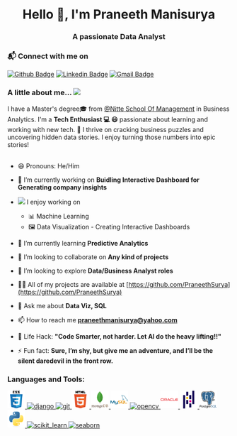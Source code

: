 <h1 align="center">Hello 👋, I'm Praneeth Manisurya</h1>                                                   
<h3 align="center">A passionate Data Analyst</h3>

### 📬 Connect with me on
[![Github Badge](http://img.shields.io/badge/-Github-black?style=flat-square&logo=github&link=https://github.com/Defcon27/)](https://github.com/PraneethSurya) 
[![Linkedin Badge](https://img.shields.io/badge/-LinkedIn-blue?style=flat-square&logo=Linkedin&logoColor=white&link=https://www.linkedin.com/in/hemanthkollipara/)](https://www.linkedin.com/in/praneeth-surya/)
[![Gmail Badge](https://img.shields.io/badge/-Gmail-d14836?style=flat-square&logo=Gmail&logoColor=white&link=mailto:defcon.sentinal95@gmail.com)](mailto:praneethmanisurya@yahoo.com)

### A little about me...  <img src="https://media.giphy.com/media/VgCDAzcKvsR6OM0uWg/giphy.gif" width="50"> 
I have a Master's degree🎓 from [@Nitte School Of Management](https://www.odu.edu/) in Business Analytics. I'm a **Tech Enthusiast 💻 😃** passionate about learning and working with new tech. 🚀 I thrive on cracking business puzzles and uncovering hidden data stories. I enjoy turning those numbers into epic stories! <br/><br/>


- 😄 Pronouns: He/Him
- 🔭 I’m currently working on **Buidling Interactive Dashboard for Generating company insights**
- <img src="https://media.giphy.com/media/WUlplcMpOCEmTGBtBW/giphy.gif" width="30">  I enjoy working on
  - 📊 Machine Learning 
  - 🖼 Data Visualization - Creating Interactive Dashboards

- 🌱 I’m currently learning **Predictive Analytics**

- 👯 I’m looking to collaborate on **Any kind of projects**

- 🤝 I’m looking to explore **Data/Business  Analyst roles**

- 👨‍💻 All of my projects are available at [https://github.com/PraneethSurya](https://github.com/PraneethSurya)

- 💬 Ask me about **Data Viz, SQL**

- 📫 How to reach me **praneethmanisurya@yahoo.com**
- :dart: Life Hack: **"Code Smarter, not harder. Let AI do the heavy lifting!!"**

- ⚡ Fun fact: **Sure, I’m shy, but give me an adventure, and I’ll be the silent daredevil in the front row.**



<h3 align="left">Languages and Tools:</h3>
<p align="left">    
    <a href="https://www.w3schools.com/css/" target="_blank" rel="noreferrer"> 
        <img src="https://raw.githubusercontent.com/devicons/devicon/master/icons/css3/css3-original-wordmark.svg" alt="css3" width="40" height="40"/> 
    </a>
    <a href="https://www.djangoproject.com/" target="_blank" rel="noreferrer"> 
        <img src="https://cdn.worldvectorlogo.com/logos/django.svg" alt="django" width="40" height="40"/> 
    </a> 
    <a href="https://git-scm.com/" target="_blank" rel="noreferrer"> 
        <img src="https://www.vectorlogo.zone/logos/git-scm/git-scm-icon.svg" alt="git" width="40" height="40"/> 
    </a>  
    <a href="https://www.w3.org/html/" target="_blank" rel="noreferrer"> 
        <img src="https://raw.githubusercontent.com/devicons/devicon/master/icons/html5/html5-original-wordmark.svg" alt="html5" width="40" height="40"/> 
    </a>   
    <!-- <a href="https://www.linux.org/" target="_blank" rel="noreferrer"> 
        <img src="https://raw.githubusercontent.com/devicons/devicon/master/icons/linux/linux-original.svg" alt="linux" width="40" height="40"/> 
    </a>   -->
    <a href="https://www.mongodb.com/" target="_blank" rel="noreferrer"> 
        <img src="https://raw.githubusercontent.com/devicons/devicon/master/icons/mongodb/mongodb-original-wordmark.svg" alt="mongodb" width="40" height="40"/> 
    </a> 
    <a href="https://www.mysql.com/" target="_blank" rel="noreferrer"> 
        <img src="https://raw.githubusercontent.com/devicons/devicon/master/icons/mysql/mysql-original-wordmark.svg" alt="mysql" width="40" height="40"/> 
    </a> 
    <a href="https://opencv.org/" target="_blank" rel="noreferrer"> 
        <img src="https://www.vectorlogo.zone/logos/opencv/opencv-icon.svg" alt="opencv" width="40" height="40"/> 
    </a> 
    <a href="https://www.oracle.com/" target="_blank" rel="noreferrer"> 
        <img src="https://raw.githubusercontent.com/devicons/devicon/master/icons/oracle/oracle-original.svg" alt="oracle" width="40" height="40"/> 
    </a> 
    <a href="https://pandas.pydata.org/" target="_blank" rel="noreferrer"> 
        <img src="https://raw.githubusercontent.com/devicons/devicon/2ae2a900d2f041da66e950e4d48052658d850630/icons/pandas/pandas-original.svg" alt="pandas" width="40" height="40"/> 
    </a> 
    <a href="https://www.postgresql.org" target="_blank" rel="noreferrer"> 
        <img src="https://raw.githubusercontent.com/devicons/devicon/master/icons/postgresql/postgresql-original-wordmark.svg" alt="postgresql" width="40" height="40"/> 
    </a> 
    <a href="https://www.python.org" target="_blank" rel="noreferrer"> 
        <img src="https://raw.githubusercontent.com/devicons/devicon/master/icons/python/python-original.svg" alt="python" width="40" height= "40"/> 
    </a> 
    <!-- <a href=https://pytorch.org/ target=_blank rel=noreferrer> 
        <img src=https://www.vectorlogo.zone/logos/pytorch/pytorch-icon.svg alt=pytorch width=40 height=40/> 
    </a>   -->
    <a href=https://scikit-learn.org/ target=_blank rel=noreferrer>  
        <img src=https://upload.wikimedia.org/wikipedia/commons/0/05/Scikit_learn_logo_small.svg alt=scikit_learn width=40 height=40/>  
    </a>  
    <a href=https://seaborn.pydata.org/ target=_blank rel=noreferrer>  
        <img src=https://seaborn.pydata.org/_images/logo-mark-lightbg.svg alt=seaborn width=40 height=40/>  
    </a>  
    <!-- <a href=https://www.tensorflow.org target=_blank rel=noreferrer>  
        <img src=https://www.vectorlogo.zone/logos/tensorflow/tensorflow-icon.svg alt=tensorflow width=40 height=40/>  
    </a> -->
</p>


<!-- <p><img align="center" src="https://github-readme-stats.vercel.app/api/top-langs?username=neeharikaputcha9&show_icons=true&locale=en&layout=compact" alt="neeharikaputcha9" /></p> -->
